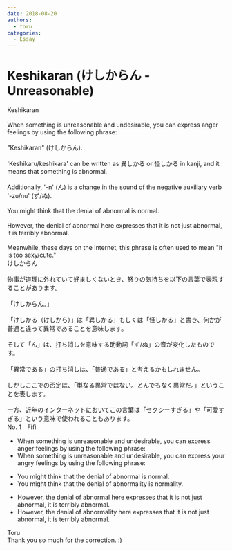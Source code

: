 ```yaml
---
date: 2018-08-20
authors:
  - toru
categories:
  - Essay
---
```


<h1 id="subject_show">Keshikaran (けしからん - Unreasonable)</h1>
<div class="date" hidden>Aug 20, 2018 14:21</div>
<div id="post"><div id="body_show_ori">
Keshikaran<br/><br/>When something is unreasonable and undesirable, you can express anger feelings by using the following phrase:<br/><br/>"Keshikaran" (けしからん).<br/><br/>'Keshikaru/keshikara' can be written as 異しかる or 怪しかる in kanji, and it means that something is abnormal.<br/><br/>Additionally, '-n' (ん) is a change in the sound of the negative auxiliary verb '-zu/nu' (ず/ぬ).<br/><br/>You might think that the denial of abnormal is normal.<br/><br/>However, the denial of abnormal here expresses that it is not just abnormal, it is terribly abnormal.<br/><br/>Meanwhile, these days on the Internet, this phrase is often used to mean "it is too sexy/cute."
</div></div>

<!-- more -->

<div id="post_ja"><div id="body_show_mo">
けしからん<br/><br/>物事が道理に外れていて好ましくないとき、怒りの気持ちを以下の言葉で表現することがあります。<br/><br/>「けしからん。」<br/><br/>「けしかる（けしから）」は「異しかる」もしくは「怪しかる」と書き、何かが普通と違って異常であることを意味します。<br/><br/>そして「ん」は、打ち消しを意味する助動詞「ず/ぬ」の音が変化したものです。<br/><br/>「異常である」の打ち消しは、「普通である」と考えるかもしれません。<br/><br/>しかしここでの否定は、「単なる異常ではない。とんでもなく異常だ。」ということを表します。<br/><br/>一方、近年のインターネットにおいてこの言葉は「セクシーすぎる」や「可愛すぎる」という意味で使われることもあります。
</div></div>
<div id="block"><div class="first_name"> No. 1　<span class="just_name">Fifi</span></div><div id="block2">
<ul class="correction_field">
<li class="incorrect">When something is unreasonable and undesirable, you can express anger feelings by using the following phrase:</li>
<li class="corrected correct">
When something is unreasonable and undesirable, you can express your angry feelings by using the following phrase:
</li>
</ul>
<ul class="correction_field">
<li class="incorrect">You might think that the denial of abnormal is normal.</li>
<li class="corrected correct">
You might think that the denial of abnormality is normality.
</li>
</ul>
<ul class="correction_field">
<li class="incorrect">However, the denial of abnormal here expresses that it is not just abnormal, it is terribly abnormal.</li>
<li class="corrected correct">
However, the denial of abnormality here expresses that it is not just abnormal, it is terribly abnormal.
</li>
</ul>
</div><div class="name"><span class="just_name">Toru</span><br>
Thank you so much for the correction. :)
</div>
</div>
